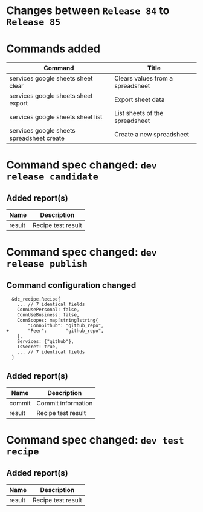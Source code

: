 # Changes between `Release 84` to `Release 85`

# Commands added

| Command                                   | Title                            |
|-------------------------------------------|----------------------------------|
| services google sheets sheet clear        | Clears values from a spreadsheet |
| services google sheets sheet export       | Export sheet data                |
| services google sheets sheet list         | List sheets of the spreadsheet   |
| services google sheets spreadsheet create | Create a new spreadsheet         |

# Command spec changed: `dev release candidate`

## Added report(s)

| Name   | Description        |
|--------|--------------------|
| result | Recipe test result |


# Command spec changed: `dev release publish`

## Command configuration changed

```
  &dc_recipe.Recipe{
  	... // 7 identical fields
  	ConnUsePersonal: false,
  	ConnUseBusiness: false,
  	ConnScopes: map[string]string{
  		"ConnGithub": "github_repo",
+ 		"Peer":       "github_repo",
  	},
  	Services: {"github"},
  	IsSecret: true,
  	... // 7 identical fields
  }
```
## Added report(s)

| Name   | Description        |
|--------|--------------------|
| commit | Commit information |
| result | Recipe test result |

# Command spec changed: `dev test recipe`

## Added report(s)

| Name   | Description        |
|--------|--------------------|
| result | Recipe test result |


